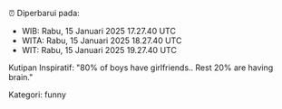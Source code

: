 ⏰ Diperbarui pada:
- WIB: Rabu, 15 Januari 2025 17.27.40 UTC
- WITA: Rabu, 15 Januari 2025 18.27.40 UTC
- WIT: Rabu, 15 Januari 2025 19.27.40 UTC

Kutipan Inspiratif:
"80% of boys have girlfriends.. Rest 20% are having brain."


Kategori: funny

